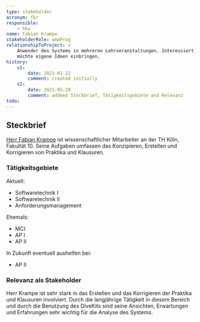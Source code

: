 ```yaml
---
type: stakeholder
acronym: fkr
responsible: 
    - hbu
name: Fabian Krampe
stakeholderRole: wmaProg
relationshipToProject: >
    Anwender des Systems in mehreren Lehrveranstaltungen. Interessiert an sinnvoller Weiterentwicklung, 
    möchte eigene Ideen einbringen. 
history:
    v1:
        date: 2021-01-22
        comment: created initially
    v2:
        date: 2021-05-28
        comment: addeed Steckbrief, Tätigkeitsgebiete and Relevanz
todo:
---
```


## Steckbrief

[Herr Fabian Krampe](https://www.th-koeln.de/personen/fabian.krampe/) ist wissenschaftlicher Mitarbeiter an der TH Köln, Fakultät 10. Seine Aufgaben umfassen das Konzipieren, Erstellen und Korrigieren von Praktika und Klausuren.

### Tätigkeitsgebiete 

Aktuell:
* Softwaretechnik I
* Softwaretechnik II
* Anforderungsmanagement

Ehemals:
* MCI
* AP I
* AP II

In Zukunft eventuell aushelfen bei:
* AP II

### Relevanz als Stakeholder

Herr Krampe ist sehr stark in das Erstellen und das Korrigieren der Praktika und Klausuren involviert. Durch die langjährige Tätigkeit in diesem
Bereich und durch die Benutzung des DiveKits sind seine Ansichten, Erwartungen und Erfahrungen sehr wichtig für die Analyse des Systems. 





